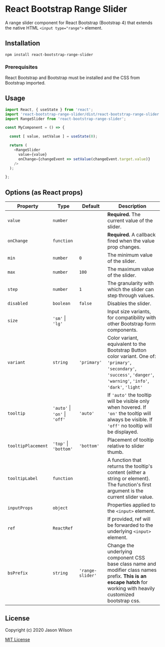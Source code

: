 # React Bootstrap Range Slider

A range slider component for React Bootstrap (Bootstrap 4) that extends the native HTML `<input type="range">` element.

## Installation

    npm install react-bootstrap-range-slider

### Prerequisites

React Bootstrap and Bootstrap must be installed and the CSS from Bootstrap imported.

## Usage

```JavaScript
import React, { useState } from 'react';
import 'react-bootstrap-range-slider/dist/react-bootstrap-range-slider.css';
import RangeSlider from 'react-bootstrap-range-slider';

const MyComponent = () => {

  const [ value, setValue ] = useState(0); 

  return (
    <RangeSlider
      value={value}
      onChange={changeEvent => setValue(changeEvent.target.value)}
    />
  );

};
```

## Options (as React props)

| Property | Type | Default | Description |
| --- | --- | --- | --- |
| `value` | `number` | | **Required.** The current value of the slider. |
| `onChange` | `function` | |  **Required.** A callback fired when the value prop changes. |
| `min` | `number` | `0` | The minimum value of the slider. |
| `max` | `number` | `100` | The maximum value of the slider. |
| `step` | `number` | `1` | The granularity with which the slider can step through values. |
| `disabled` | `boolean` | `false` | Disables the slider. |
| `size` | `'sm'` \| `'lg'` | | Input size variants, for compatibility with other Bootstrap form components. |
| `variant` | `string` | `'primary'` | Color variant, equivalent to the Bootstrap Button color variant. One of: `'primary'`, `'secondary'`, `'success'`, `'danger'`, `'warning'`, `'info'`, `'dark'`, `'light'` |
| `tooltip` | `'auto'` \| `'on'` \| `'off'` | `'auto'` | If `'auto'` the tooltip will be visible only when hovered. If `'on'` the tooltip will always be visible. If `'off'` no tooltip will be displayed.  |
| `tooltipPlacement` | `'top'` \| `'bottom'` | `'bottom'` | Placement of tooltip relative to slider thumb. |
| `tooltipLabel` | `function` | | A function that returns the tooltip's content (either a string or element). The function's first argument is the current slider value. |
| `inputProps` | `object` | | Properties applied to the `<input>` element. |
| `ref` | `ReactRef` | | If provided, ref will be forwarded to the underlying `<input>` element. |
| `bsPrefix` | `string` | `'range-slider'` | Change the underlying component CSS base class name and modifier class names prefix. **This is an escape hatch** for working with heavily customized bootstrap css. |

## License

Copyright (c) 2020 Jason Wilson

[MIT License](LICENSE)
